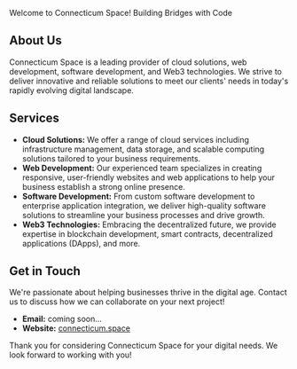 Welcome to Connecticum Space!
Building Bridges with Code

## About Us
Connecticum Space is a leading provider of cloud solutions, web development, software development, and Web3 technologies. We strive to deliver innovative and reliable solutions to meet our clients' needs in today's rapidly evolving digital landscape.

## Services
- **Cloud Solutions:** We offer a range of cloud services including infrastructure management, data storage, and scalable computing solutions tailored to your business requirements.
- **Web Development:** Our experienced team specializes in creating responsive, user-friendly websites and web applications to help your business establish a strong online presence.
- **Software Development:** From custom software development to enterprise application integration, we deliver high-quality software solutions to streamline your business processes and drive growth.
- **Web3 Technologies:** Embracing the decentralized future, we provide expertise in blockchain development, smart contracts, decentralized applications (DApps), and more.

## Get in Touch
We're passionate about helping businesses thrive in the digital age. Contact us to discuss how we can collaborate on your next project!

- **Email:** coming soon...
- **Website:** [connecticum.space](https://connecticum.space)

Thank you for considering Connecticum Space for your digital needs. We look forward to working with you!
